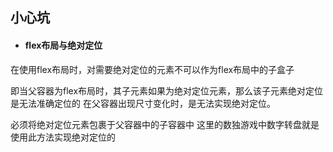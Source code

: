 ## 小心坑

* #### flex布局与绝对定位

在使用flex布局时，对需要绝对定位的元素不可以作为flex布局中的子盒子

即当父容器为flex布局时，其子元素如果为绝对定位元素，那么该子元素绝对定位是无法准确定位的
在父容器出现尺寸变化时，是无法实现绝对定位。

必须将绝对定位元素包裹于父容器中的子容器中
这里的数独游戏中数字转盘就是使用此方法实现绝对定位的

